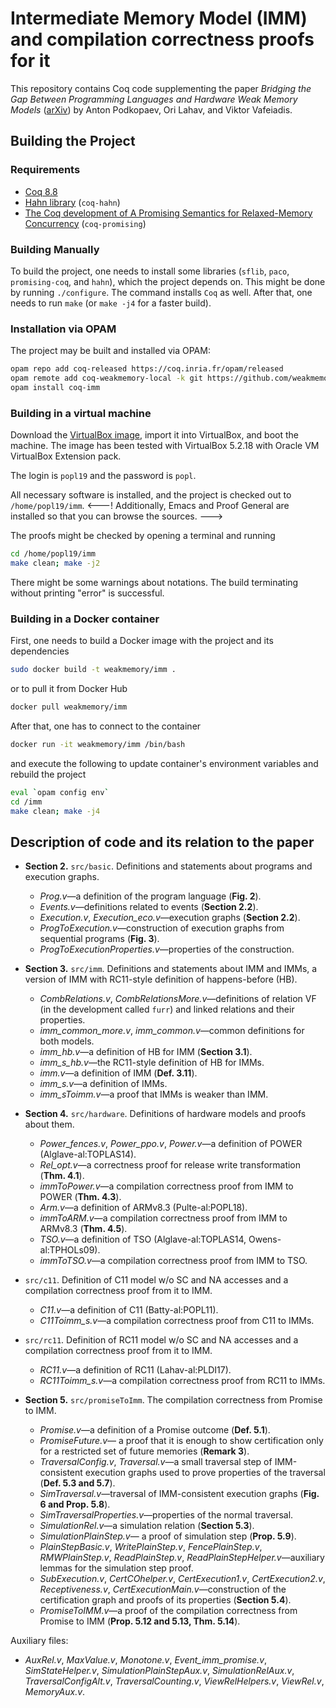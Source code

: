 # Intermediate Memory Model (IMM) and compilation correctness proofs for it

This repository contains Coq code supplementing the paper *Bridging the Gap Between Programming Languages and Hardware Weak Memory Models*
([arXiv](https://arxiv.org/abs/1807.07892)) by Anton Podkopaev, Ori Lahav, and Viktor Vafeiadis.

## Building the Project

### Requirements
* [Coq 8.8](https://coq.inria.fr)
* [Hahn library](https://github.com/vafeiadis/hahn) (`coq-hahn`)
* [The Coq development of A Promising Semantics for Relaxed-Memory Concurrency](https://github.com/anlun/promising-coq/tree/opam_red) (`coq-promising`)

### Building Manually

To build the project, one needs to install some libraries (`sflib`, `paco`, `promising-coq`, and `hahn`), which the project
depends on. This might be done by running `./configure`.
The command installs `Coq` as well. After that, one needs to run `make` (or `make -j4` for a faster build).

### Installation via OPAM
The project may be built and installed via OPAM:
```bash
opam repo add coq-released https://coq.inria.fr/opam/released
opam remote add coq-weakmemory-local -k git https://github.com/weakmemory/local-coq-opam-archive
opam install coq-imm
```

### Building in a virtual machine
Download the [VirtualBox image](http://podkopaev.net/popl19-imm-artifact), import it into VirtualBox, and boot the machine.
The image has been tested with VirtualBox 5.2.18 with Oracle VM VirtualBox Extension pack.

The login is `popl19` and the password is `popl`.

All necessary software is installed, and the project is checked out to `/home/popl19/imm`.
<---!
Additionally, Emacs and Proof General are installed so that you can browse the sources.
--->

The proofs might be checked by opening a terminal and running
```bash
cd /home/popl19/imm
make clean; make -j2
```
There might be some warnings about notations. The build terminating without printing "error" is successful.

### Building in a Docker container
First, one needs to build a Docker image with the project and its dependencies
```bash
sudo docker build -t weakmemory/imm .
```
or to pull it from Docker Hub
```bash
docker pull weakmemory/imm
```
After that, one has to connect to the container

```bash
docker run -it weakmemory/imm /bin/bash
```
and execute the following to update container's environment variables
and rebuild the project
```bash
eval `opam config env`
cd /imm
make clean; make -j4
```

## Description of code and its relation to the paper
* **Section 2.** `src/basic`. Definitions and statements about programs and execution graphs.
  - *Prog.v*—a definition of the program language (**Fig. 2**).
  - *Events.v*—definitions related to events (**Section 2.2**).
  - *Execution.v*, *Execution\_eco.v*—execution graphs (**Section 2.2**).
  - *ProgToExecution.v*—construction of execution graphs from sequential programs (**Fig. 3**).
  - *ProgToExecutionProperties.v*—properties of the construction.

* **Section 3.** `src/imm`. Definitions and statements about IMM
and IMMs, a version of IMM with RC11-style definition of happens-before (HB).
  - *CombRelations.v*, *CombRelationsMore.v*—definitions of relation VF (in the development called `furr`)
     and linked relations and their properties.
  - *imm\_common\_more.v*, *imm\_common.v*—common definitions for both models.
  - *imm\_hb.v*—a definition of HB for IMM (**Section 3.1**).
  - *imm\_s\_hb.v*—the RC11-style definition of HB for IMMs.
  - *imm.v*—a definition of IMM (**Def. 3.11**).
  - *imm\_s.v*—a definition of IMMs.
  - *imm\_sToimm.v*—a proof that IMMs is weaker than IMM.

* **Section 4.** `src/hardware`. Definitions of hardware models and proofs about them.
  - *Power\_fences.v*,
    *Power\_ppo.v*,
    *Power.v*—a definition of POWER (Alglave-al:TOPLAS14).
  - *Rel\_opt.v*—a correctness proof for release write transformation (**Thm. 4.1**).
  - *immToPower.v*—a compilation correctness proof from IMM to POWER (**Thm. 4.3**).
  - *Arm.v*—a definition of ARMv8.3 (Pulte-al:POPL18).
  - *immToARM.v*—a compilation correctness proof from IMM to ARMv8.3 (**Thm. 4.5**).
  - *TSO.v*—a definition of TSO (Alglave-al:TOPLAS14, Owens-al:TPHOLs09).
  - *immToTSO.v*—a compilation correctness proof from IMM to TSO.

* `src/c11`. Definition of C11 model w/o SC and NA accesses and a compilation correctness proof from it to IMM.
  - *C11.v*—a definition of C11 (Batty-al:POPL11).
  - *C11Toimm\_s.v*—a compilation correctness proof from C11 to IMMs.

* `src/rc11`. Definition of RC11 model w/o SC and NA accesses and a compilation correctness proof from it to IMM.
  - *RC11.v*—a definition of RC11 (Lahav-al:PLDI17).
  - *RC11Toimm\_s.v*—a compilation correctness proof from RC11 to IMMs.

* **Section 5.** `src/promiseToImm`. The compilation correctness from Promise to IMM.
  - *Promise.v*—a definition of a Promise outcome (**Def. 5.1**).
  - *PromiseFuture.v*— a proof that it is enough to show certification
    only for a restricted set of future memories (**Remark 3**).
  - *TraversalConfig.v*, *Traversal.v*—a small traversal step of IMM-consistent execution graphs
      used to prove properties of the traversal (**Def. 5.3 and 5.7**).
  - *SimTraversal.v*—traversal of IMM-consistent execution graphs (**Fig. 6 and Prop. 5.8**).
  - *SimTraversalProperties.v*—properties of the normal traversal.
  - *SimulationRel.v*—a simulation relation (**Section 5.3**).
  - *SimulationPlainStep.v*— a proof of simulation step (**Prop. 5.9**).
  - *PlainStepBasic.v*,
    *WritePlainStep.v*,
    *FencePlainStep.v*,
    *RMWPlainStep.v*,
    *ReadPlainStep.v*,
    *ReadPlainStepHelper.v*—auxiliary lemmas for the simulation step proof.
  - *SubExecution.v*,
    *CertCOhelper.v*,
    *CertExecution1.v*,
    *CertExecution2.v*,
    *Receptiveness.v*, *CertExecutionMain.v*—construction of the certification graph and proofs of its properties (**Section 5.4**).
  - *PromiseToIMM.v*—a proof of the compilation correctness from Promise to IMM (**Prop. 5.12 and 5.13, Thm. 5.14**).

Auxiliary files:
- *AuxRel.v*,
*MaxValue.v*,
*Monotone.v*,
*Event\_imm\_promise.v*,
*SimStateHelper.v*,
*SimulationPlainStepAux.v*,
*SimulationRelAux.v*,
*TraversalConfigAlt.v*,
*TraversalCounting.v*,
*ViewRelHelpers.v*,
*ViewRel.v*,
*MemoryAux.v*.
